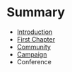 # Summary

* [Introduction](README.md)
* [First Chapter](chapter1.md)
* [Community](community.md)
* [Campaign](campaign.md)
* Conference

